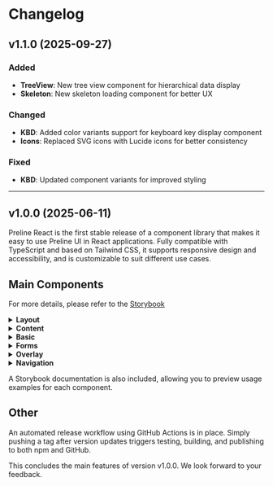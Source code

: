 # Changelog

## v1.1.0 (2025-09-27)

### Added

- **TreeView**: New tree view component for hierarchical data display
- **Skeleton**: New skeleton loading component for better UX

### Changed

- **KBD**: Added color variants support for keyboard key display component
- **Icons**: Replaced SVG icons with Lucide icons for better consistency

### Fixed

- **KBD**: Updated component variants for improved styling

---

## v1.0.0 (2025-06-11)

Preline React is the first stable release of a component library that makes it easy to use Preline UI in React applications. Fully compatible with TypeScript and based on Tailwind CSS, it supports responsive design and accessibility, and is customizable to suit different use cases.

## Main Components

For more details, please refer to the [Storybook](https://minagishl.github.io/preline-react/)

<details>
<summary><strong>Layout</strong></summary>

- Container
- Grid

</details>

<details>
<summary><strong>Content</strong></summary>

- Typography
- Link
- Divider
- KBD

</details>

<details>
<summary><strong>Basic</strong></summary>

- Alert
- Avatar
- AvatarGroup
- Badge
- Blockquote
- Button
- ButtonGroup
- Card
- ChatBubble
- Collapse
- Device
- LegendIndicator
- List
- Progress
- Ratings
- Spinner
- StyledIcon
- Timeline
- Toast

</details>

<details>
<summary><strong>Forms</strong></summary>

- Input
- InputGroup
- InputNumber
- Textarea
- Select
- Checkbox
- Radio
- Switch
- FileInput
- RangeSlider
- ColorPicker
- TimePicker
- StrongPassword
- TogglePassword

</details>

<details>
<summary><strong>Overlay</strong></summary>

- Modal
- Tooltip
- Popover

</details>

<details>
<summary><strong>Navigation</strong></summary>

- Accordion
- Pagination

</details>

A Storybook documentation is also included, allowing you to preview usage examples for each component.

## Other

An automated release workflow using GitHub Actions is in place. Simply pushing a tag after version updates triggers testing, building, and publishing to both npm and GitHub.

This concludes the main features of version v1.0.0. We look forward to your feedback.
